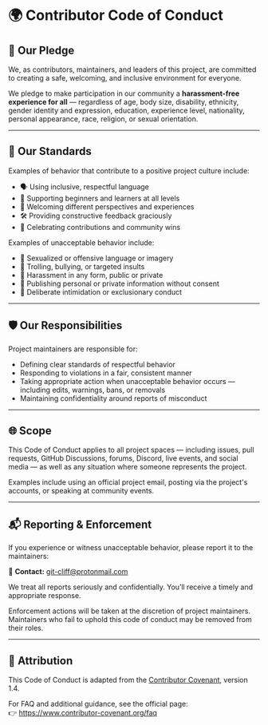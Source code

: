 # 🌍 Contributor Code of Conduct

## 💬 Our Pledge

We, as contributors, maintainers, and leaders of this project, are committed to creating a safe, welcoming, and inclusive environment for everyone.

We pledge to make participation in our community a **harassment-free experience for all** — regardless of age, body size, disability, ethnicity, gender identity and expression, education, experience level, nationality, personal appearance, race, religion, or sexual orientation.

---

## 🌟 Our Standards

Examples of behavior that contribute to a positive project culture include:

- 🗣️ Using inclusive, respectful language  
- 🤝 Supporting beginners and learners at all levels  
- 🧠 Welcoming different perspectives and experiences  
- 🛠 Providing constructive feedback graciously  
- 🙌 Celebrating contributions and community wins  

Examples of unacceptable behavior include:

- 🚫 Sexualized or offensive language or imagery  
- 🚫 Trolling, bullying, or targeted insults  
- 🚫 Harassment in any form, public or private  
- 🚫 Publishing personal or private information without consent  
- 🚫 Deliberate intimidation or exclusionary conduct  

---

## 🛡️ Our Responsibilities

Project maintainers are responsible for:

- Defining clear standards of respectful behavior  
- Responding to violations in a fair, consistent manner  
- Taking appropriate action when unacceptable behavior occurs — including edits, warnings, bans, or removals  
- Maintaining confidentiality around reports of misconduct  

---

## 🌐 Scope

This Code of Conduct applies to all project spaces — including issues, pull requests, GitHub Discussions, forums, Discord, live events, and social media — as well as any situation where someone represents the project.

Examples include using an official project email, posting via the project's accounts, or speaking at community events.

---

## 📬 Reporting & Enforcement

If you experience or witness unacceptable behavior, please report it to the maintainers:

📧 **Contact:** [git-cliff@protonmail.com](mailto:git-cliff@protonmail.com)

We treat all reports seriously and confidentially. You’ll receive a timely and appropriate response.

Enforcement actions will be taken at the discretion of project maintainers. Maintainers who fail to uphold this code of conduct may be removed from their roles.

---

## 📄 Attribution

This Code of Conduct is adapted from the [Contributor Covenant](https://www.contributor-covenant.org), version 1.4.

For FAQ and additional guidance, see the official page:  
👉 https://www.contributor-covenant.org/faq
